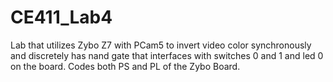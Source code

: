 # CE411_Lab4
Lab that utilizes Zybo Z7 with PCam5 to invert video color synchronously and discretely has nand gate that interfaces with switches 0 and 1 and led 0 on the board. Codes both PS and PL of the Zybo Board.
